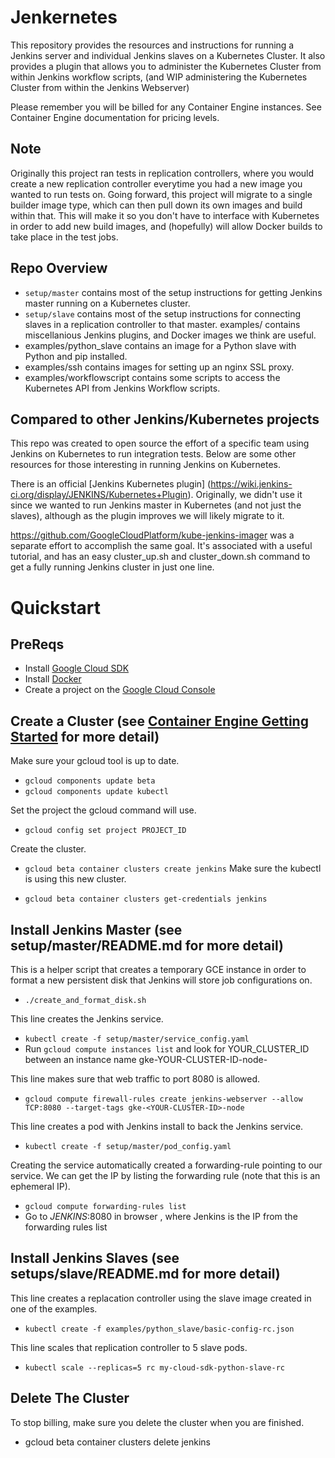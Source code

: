# Jenkernetes

This repository provides the resources and instructions for running a Jenkins server and individual Jenkins slaves on a Kubernetes Cluster. It also provides a plugin that allows you to administer the Kubernetes Cluster from within Jenkins workflow scripts, (and WIP administering the Kubernetes Cluster from within the Jenkins Webserver)

Please remember you will be billed for any Container Engine instances. See 
Container Engine documentation for pricing levels.

## Note

Originally this project ran tests in replication controllers, where you would create a new replication controller everytime you had a new image you wanted to run tests on. Going forward, this project will migrate to a single builder image type, which can then pull down its own images and build within that. This will make it so you don't have to interface with Kubernetes in order to add new build images, and (hopefully) will allow Docker builds to take place in the test jobs.

## Repo Overview

* `setup/master` contains most of the setup instructions for getting Jenkins 
master running on a Kubernetes cluster.
* `setup/slave` contains most of the setup instructions for connecting slaves in
 a replication controller to that master.
examples/ contains miscellanious Jenkins plugins, and Docker images we think are useful.
* examples/python_slave contains an image for a Python slave with Python and 
 pip installed.
* examples/ssh contains images for setting up an nginx SSL proxy.
* examples/workflowscript contains some scripts to access the Kubernetes API 
from Jenkins Workflow scripts.

## Compared to other Jenkins/Kubernetes projects

This repo was created to open source the effort of a specific team using
Jenkins on Kubernetes to run integration tests. Below are some other
resources for those interesting in running Jenkins on Kubernetes.

There is an official [Jenkins Kubernetes plugin]
(https://wiki.jenkins-ci.org/display/JENKINS/Kubernetes+Plugin). Originally, 
we didn't use it since we wanted to run Jenkins master in Kubernetes (and not
just the slaves), although as the plugin improves we will likely migrate to it.

https://github.com/GoogleCloudPlatform/kube-jenkins-imager was a separate 
effort to accomplish the same goal. It's associated with a useful tutorial, and
has an easy cluster_up.sh and cluster_down.sh command to get a fully running
Jenkins cluster in just one line.

# Quickstart

## PreReqs
 
* Install [Google Cloud SDK](https://cloud.google.com/sdk/)
* Install [Docker](https://www.docker.com/)
* Create a project on the [Google Cloud Console](https://console.developers.google.com/)

## Create a Cluster (see [Container Engine Getting Started](https://cloud.google.com/container-engine/docs/getting-started) for more detail)

Make sure your gcloud tool is up to date.
* `gcloud components update beta`
* `gcloud components update kubectl`

Set the project the gcloud command will use.

* `gcloud config set project PROJECT_ID`

Create the cluster.

* `gcloud beta container clusters create jenkins`
Make sure the kubectl is using this new cluster.

* `gcloud beta container clusters get-credentials jenkins`

## Install Jenkins Master (see setup/master/README.md for more detail)

This is a helper script that creates a temporary GCE instance in order to format a new persistent disk that Jenkins will store job configurations on.

* `./create_and_format_disk.sh`

This line creates the Jenkins service.
* `kubectl create -f setup/master/service_config.yaml`
* Run `gcloud compute instances list` and look for YOUR_CLUSTER_ID between an instance name gke-YOUR-CLUSTER-ID-node-

This line makes sure that web traffic to port 8080 is allowed.

* `gcloud compute firewall-rules create jenkins-webserver --allow TCP:8080 --target-tags gke-<YOUR-CLUSTER-ID>-node`

This line creates a pod with Jenkins install to back the Jenkins service.

* `kubectl create -f setup/master/pod_config.yaml`

Creating the service automatically created a forwarding-rule pointing to our 
service. We can get the IP by listing the forwarding rule (note that this is 
an ephemeral IP).
* `gcloud compute forwarding-rules list`
* Go to *JENKINS*:8080 in browser , where Jenkins is the IP from the
forwarding rules list

## Install Jenkins Slaves (see setups/slave/README.md for more detail)

 This line creates a replacation controller using the slave image created in one of the examples.

* `kubectl create -f examples/python_slave/basic-config-rc.json`

This line scales that replication controller to 5 slave pods.

* `kubectl scale --replicas=5 rc my-cloud-sdk-python-slave-rc`


## Delete The Cluster

To stop billing, make sure you delete the cluster when you are finished.

* gcloud beta container clusters delete jenkins
